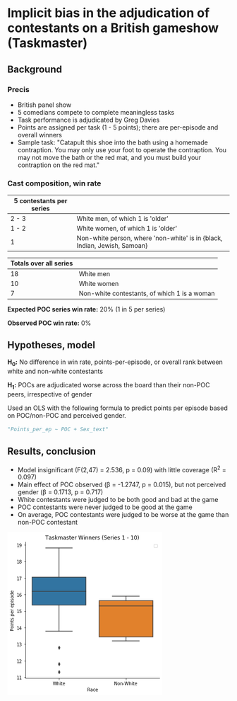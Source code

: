 # Implicit bias in the adjudication of contestants on a British gameshow (Taskmaster)

## Background

### Precis
- British panel show
- 5 comedians compete to complete meaningless tasks
- Task performance is adjudicated by Greg Davies
- Points are assigned per task (1 - 5 points); there are per-episode and overall winners
- Sample task:
"Catapult this shoe into the bath using a homemade contraption. You may only use your foot to operate the contraption. You may not move the bath or the red mat, and you must build your contraption on the red mat."

### Cast composition, win rate

| 5 contestants per series |  |
|-|-|
| 2 - 3 | White men, of which 1 is 'older' |
| 1 - 2 | White women, of which 1 is 'older' |
| 1 | Non-white person, where 'non-white' is in {black, Indian, Jewish, Samoan} |

| Totals over all series |  |
|-|-|
| 18 | White men |
| 10 | White women |
| 7 | Non-white contestants, of which 1 is a woman |

**Expected POC series win rate:** 20% (1 in 5 per series)

**Observed POC win rate:** 0%

## Hypotheses, model

**H<sub>0</sub>:** No difference in win rate, points-per-episode, or overall rank between white and non-white contestants

**H<sub>1</sub>:** POCs are adjudicated worse across the board than their non-POC peers, irrespective of gender

Used an OLS with the following formula to predict points per episode based on POC/non-POC and perceived gender. 

```Python 
"Points_per_ep ~ POC + Sex_text"
```

## Results, conclusion

- Model insignificant (F(2,47) = 2.536, p = 0.09) with little coverage (R<sup>2</sup> = 0.097)
- Main effect of POC observed (β = -1.2747, p = 0.015), but not perceived gender (β = 0.1713, p = 0.717)
- White contestants were judged to be both good and bad at the game
- POC contestants were never judged to be good at the game
- On average, POC contestants were judged to be worse at the game than non-POC contestant

![Points per episode, sorted by white/non-white](https://github.com/C-huck/taskmaster-bias/blob/main/points_per_epi_s10.png)

